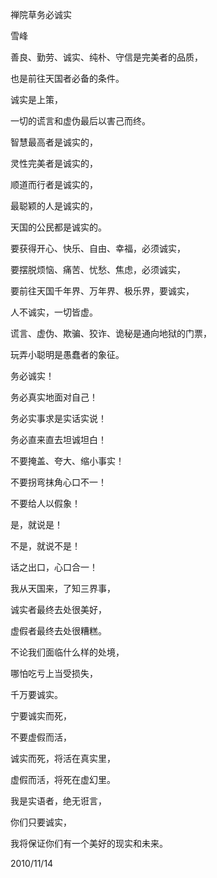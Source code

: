 禅院草务必诚实

雪峰


善良、勤劳、诚实、纯朴、守信是完美者的品质，

也是前往天国者必备的条件。

诚实是上策，

一切的谎言和虚伪最后以害己而终。

智慧最高者是诚实的，

灵性完美者是诚实的，

顺道而行者是诚实的，

最聪颖的人是诚实的，

天国的公民都是诚实的。

要获得开心、快乐、自由、幸福，必须诚实，

要摆脱烦恼、痛苦、忧愁、焦虑，必须诚实，

要前往天国千年界、万年界、极乐界，要诚实，

人不诚实，一切皆虚。

谎言、虚伪、欺骗、狡诈、诡秘是通向地狱的门票，

玩弄小聪明是愚蠢者的象征。

务必诚实！

务必真实地面对自己！

务必实事求是实话实说！

务必直来直去坦诚坦白！

不要掩盖、夸大、缩小事实！

不要拐弯抹角心口不一！

不要给人以假象！

是，就说是！

不是，就说不是！

话之出口，心口合一！

我从天国来，了知三界事，

诚实者最终去处很美好，

虚假者最终去处很糟糕。

不论我们面临什么样的处境，

哪怕吃亏上当受损失，

千万要诚实。

宁要诚实而死，

不要虚假而活，

诚实而死，将活在真实里，

虚假而活，将死在虚幻里。

我是实语者，绝无诳言，

你们只要诚实，

我将保证你们有一个美好的现实和未来。

2010/11/14



